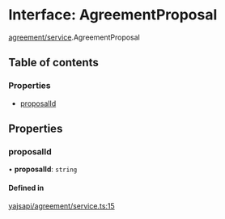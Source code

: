# Interface: AgreementProposal

[agreement/service](../modules/agreement_service.md).AgreementProposal

## Table of contents

### Properties

- [proposalId](agreement_service.AgreementProposal.md#proposalid)

## Properties

### proposalId

• **proposalId**: `string`

#### Defined in

[yajsapi/agreement/service.ts:15](https://github.com/golemfactory/yajsapi/blob/dec68b9/yajsapi/agreement/service.ts#L15)
